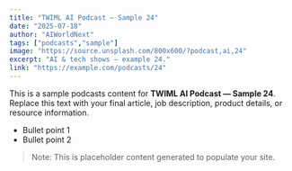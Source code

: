 ```yaml
---
title: "TWIML AI Podcast — Sample 24"
date: "2025-07-18"
author: "AIWorldNext"
tags: ["podcasts","sample"]
image: "https://source.unsplash.com/800x600/?podcast,ai,24"
excerpt: "AI & tech shows — example 24."
link: "https://example.com/podcasts/24"
---
```


This is a sample podcasts content for **TWIML AI Podcast — Sample 24**. Replace this text with your final article, job description, product details, or resource information.

- Bullet point 1
- Bullet point 2

> Note: This is placeholder content generated to populate your site.
